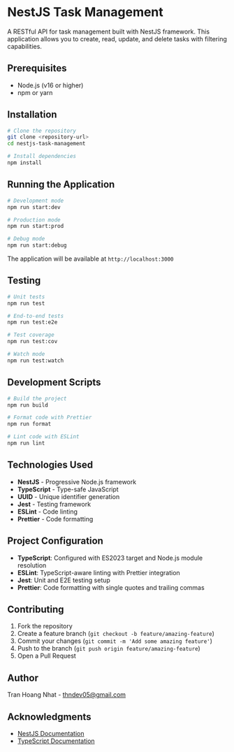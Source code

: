 # NestJS Task Management

A RESTful API for task management built with NestJS framework. This application allows you to create, read, update, and delete tasks with filtering capabilities.

## Prerequisites

- Node.js (v16 or higher)
- npm or yarn

## Installation

```bash
# Clone the repository
git clone <repository-url>
cd nestjs-task-management

# Install dependencies
npm install
```

## Running the Application

```bash
# Development mode
npm run start:dev

# Production mode
npm run start:prod

# Debug mode
npm run start:debug
```

The application will be available at `http://localhost:3000`

## Testing

```bash
# Unit tests
npm run test

# End-to-end tests
npm run test:e2e

# Test coverage
npm run test:cov

# Watch mode
npm run test:watch
```

## Development Scripts

```bash
# Build the project
npm run build

# Format code with Prettier
npm run format

# Lint code with ESLint
npm run lint
```

## Technologies Used

- **NestJS** - Progressive Node.js framework
- **TypeScript** - Type-safe JavaScript
- **UUID** - Unique identifier generation
- **Jest** - Testing framework
- **ESLint** - Code linting
- **Prettier** - Code formatting

## Project Configuration

- **TypeScript**: Configured with ES2023 target and Node.js module resolution
- **ESLint**: TypeScript-aware linting with Prettier integration
- **Jest**: Unit and E2E testing setup
- **Prettier**: Code formatting with single quotes and trailing commas

## Contributing

1. Fork the repository
2. Create a feature branch (`git checkout -b feature/amazing-feature`)
3. Commit your changes (`git commit -m 'Add some amazing feature'`)
4. Push to the branch (`git push origin feature/amazing-feature`)
5. Open a Pull Request


## Author

Tran Hoang Nhat  - [thndev05@gmail.com](mailto:thndev05@gmail.com)

## Acknowledgments

- [NestJS Documentation](https://docs.nestjs.com)
- [TypeScript Documentation](https://www.typescriptlang.org/docs)